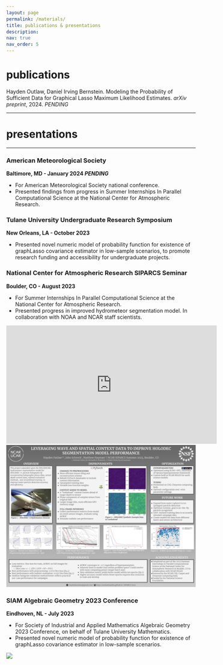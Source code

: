 ```yaml
---
layout: page
permalink: /materials/
title: publications & presentations
description:
nav: true
nav_order: 5
---
```

# publications
Hayden Outlaw, Daniel Irving Bernstein. Modeling the Probability of Sufficient Data for Graphical Lasso Maximum Likelihood Estimates. *arXiv preprint*, 2024. *PENDING*

--------------------
# presentations
--------------------
### American Meteorological Society
**Baltimore, MD - January 2024 *PENDING***

- For American Meteorological Society national conference.
- Presented findings from progress in Summer Internships In Parallel Computational Science at the National Center for Atmospheric Research.

### Tulane University Undergraduate Research Symposium

**New Orleans, LA - October 2023**

- Presented novel numeric model of probability function for existence of graphLasso covariance estimator in low-sample scenarios, to promote research funding and accessibility for undergraduate projects.

### National Center for Atmospheric Research SIPARCS Seminar

**Boulder, CO - August 2023**

- For Summer Internships In Parallel Computational Science at the National Center for Atmospheric Research.
- Presented progress in improved hydrometeor segmentation model. In collaboration with NOAA and NCAR staff scientists.

<iframe width="560" height="315" src="https://www.youtube.com/embed/edqQrgZR2-c?si=Qu_R-Z9f6rlQbEJU" title="YouTube video player" frameborder="0" allow="accelerometer; autoplay; clipboard-write; encrypted-media; gyroscope; picture-in-picture; web-share" allowfullscreen></iframe>

<img src = "../assets/img/SIPARCS.jpg" width="560">

### SIAM Algebraic Geometry 2023 Conference

**Eindhoven, NL - July 2023**

- For Society of Industrial and Applied Mathematics Algebraic Geometry 2023 Conference, on behalf of Tulane University Mathematics.
- Presented novel numeric model of probability function for existence of graphLasso covariance estimator in low-sample scenarios.

<img src = "../assets/img/AG23_Poster.jpg" width="560">